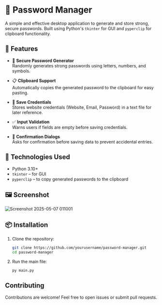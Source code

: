# 🔐 Password Manager

A simple and effective desktop application to generate and store strong, secure passwords. Built using Python's `tkinter` for GUI and `pyperclip` for clipboard functionality.

## 🚀 Features

- 🔑 **Secure Password Generator**  
  Randomly generates strong passwords using letters, numbers, and symbols.

- 📋 **Clipboard Support**  
  Automatically copies the generated password to the clipboard for easy pasting.

- 📝 **Save Credentials**  
  Stores website credentials (Website, Email, Password) in a text file for later reference.

- ✅ **Input Validation**  
  Warns users if fields are empty before saving credentials.

- 💬 **Confirmation Dialogs**  
  Asks for confirmation before saving data to prevent accidental entries.

## 🧱 Technologies Used

- Python 3.10+
- `tkinter` – for GUI
- `pyperclip` – to copy generated passwords to the clipboard

## 🖼️ Screenshot

![Screenshot 2025-05-07 011001](https://github.com/user-attachments/assets/f73a7860-9c09-4bf8-bc8f-5820c0291934)

## 📦 Installation

1. Clone the repository:
   ```bash
   git clone https://github.com/yourusername/password-manager.git
   cd password-manager

2. Run the main file:  
   ```bash
   py main.py


## Contributing

Contributions are welcome! Feel free to open issues or submit pull requests.
